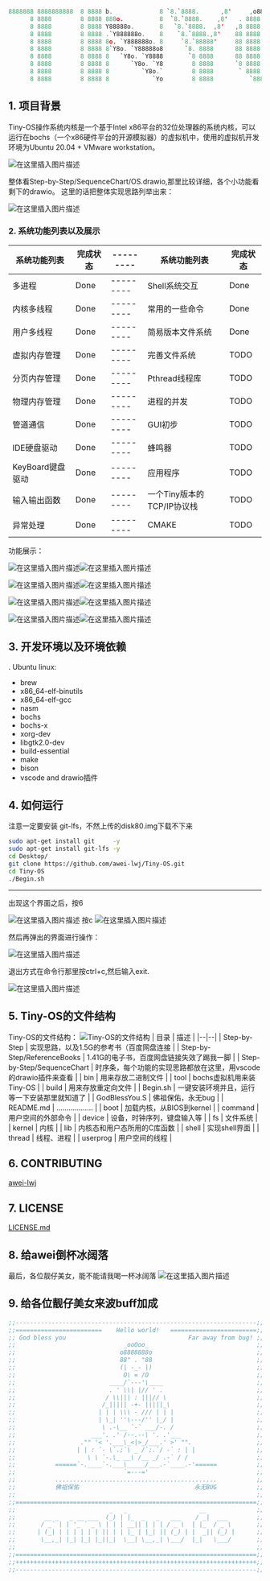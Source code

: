 ```c
8888888 8888888888  8 8888 b.             8 `8.`8888.      ,8'     ,o888888o.        d888888o.   
      8 8888        8 8888 888o.          8  `8.`8888.    ,8'   . 8888     `88.    .`8888:' `88. 
      8 8888        8 8888 Y88888o.       8   `8.`8888.  ,8'   ,8 8888       `8b   8.`8888.   Y8 
      8 8888        8 8888 .`Y888888o.    8    `8.`8888.,8'    88 8888        `8b  `8.`8888.     
      8 8888        8 8888 8o. `Y888888o. 8     `8.`88888'     88 8888         88   `8.`8888.    
      8 8888        8 8888 8`Y8o. `Y88888o8      `8. 8888      88 8888         88    `8.`8888.   
      8 8888        8 8888 8   `Y8o. `Y8888       `8 8888      88 8888        ,8P     `8.`8888.  
      8 8888        8 8888 8      `Y8o. `Y8        8 8888      `8 8888       ,8P  8b   `8.`8888. 
      8 8888        8 8888 8         `Y8o.`        8 8888       ` 8888     ,88'   `8b.  ;8.`8888 
      8 8888        8 8888 8            `Yo        8 8888          `8888888P'      `Y8888P ,88P' 


```
## 1. 项目背景
Tiny-OS操作系统内核是一个基于Intel x86平台的32位处理器的系统内核，可以运行在bochs（一个x86硬件平台的开源模拟器）的虚拟机中，使用的虚拟机开发环境为Ubuntu 20.04 + VMware workstation。

![在这里插入图片描述](https://img-blog.csdnimg.cn/20210718202646756.png?x-oss-process=image/watermark,type_ZmFuZ3poZW5naGVpdGk,shadow_10,text_aHR0cHM6Ly9ibG9nLmNzZG4ubmV0L3FxXzQ1ODc3NTI0,size_16,color_FFFFFF,t_70)

整体看Step-by-Step/SequenceChart/OS.drawio,那里比较详细，各个小功能看剩下的drawio。
这里的话把整体实现思路列举出来：

![在这里插入图片描述](https://img-blog.csdnimg.cn/20210718182847336.png?x-oss-process=image/watermark,type_ZmFuZ3poZW5naGVpdGk,shadow_10,text_aHR0cHM6Ly9ibG9nLmNzZG4ubmV0L3FxXzQ1ODc3NTI0,size_16,color_FFFFFF,t_70#pic_center)
### 2. 系统功能列表以及展示
| 系统功能列表 | 完成状态 |---------|系统功能列表 | 完成状态 |
|--|--|--|--|--|
| 多进程 | Done |---------| Shell系统交互 | Done |
| 内核多线程 | Done |---------| 常用的一些命令 | Done |
| 用户多线程 | Done |---------| 简易版本文件系统 | Done |
| 虚拟内存管理 | Done |---------| 完善文件系统 | TODO |
| 分页内存管理 | Done |---------| Pthread线程库 | TODO |
| 物理内存管理 | Done |---------| 进程的并发 | TODO |
| 管道通信 | Done |---------| GUI初步 | TODO |
| IDE硬盘驱动 | Done |---------| 蜂鸣器 | TODO |
| KeyBoard键盘驱动 | Done |---------| 应用程序 | TODO |
| 输入输出函数 | Done |---------| 一个Tiny版本的TCP/IP协议栈 | TODO |
| 异常处理 | Done |---------| CMAKE | TODO |







功能展示：

![在这里插入图片描述](https://img-blog.csdnimg.cn/20210718200627488.png?x-oss-process=image/watermark,type_ZmFuZ3poZW5naGVpdGk,shadow_10,text_aHR0cHM6Ly9ibG9nLmNzZG4ubmV0L3FxXzQ1ODc3NTI0,size_16,color_FFFFFF,t_70)![在这里插入图片描述](https://img-blog.csdnimg.cn/20210718200700594.png?x-oss-process=image/watermark,type_ZmFuZ3poZW5naGVpdGk,shadow_10,text_aHR0cHM6Ly9ibG9nLmNzZG4ubmV0L3FxXzQ1ODc3NTI0,size_16,color_FFFFFF,t_70)

![在这里插入图片描述](https://img-blog.csdnimg.cn/20210718200715326.png?x-oss-process=image/watermark,type_ZmFuZ3poZW5naGVpdGk,shadow_10,text_aHR0cHM6Ly9ibG9nLmNzZG4ubmV0L3FxXzQ1ODc3NTI0,size_16,color_FFFFFF,t_70)![在这里插入图片描述](https://img-blog.csdnimg.cn/20210718200727201.png?x-oss-process=image/watermark,type_ZmFuZ3poZW5naGVpdGk,shadow_10,text_aHR0cHM6Ly9ibG9nLmNzZG4ubmV0L3FxXzQ1ODc3NTI0,size_16,color_FFFFFF,t_70)

![在这里插入图片描述](https://img-blog.csdnimg.cn/20210718200736407.png?x-oss-process=image/watermark,type_ZmFuZ3poZW5naGVpdGk,shadow_10,text_aHR0cHM6Ly9ibG9nLmNzZG4ubmV0L3FxXzQ1ODc3NTI0,size_16,color_FFFFFF,t_70)![在这里插入图片描述](https://img-blog.csdnimg.cn/20210718200747909.png?x-oss-process=image/watermark,type_ZmFuZ3poZW5naGVpdGk,shadow_10,text_aHR0cHM6Ly9ibG9nLmNzZG4ubmV0L3FxXzQ1ODc3NTI0,size_16,color_FFFFFF,t_70)

![在这里插入图片描述](https://img-blog.csdnimg.cn/2021071820075750.png?x-oss-process=image/watermark,type_ZmFuZ3poZW5naGVpdGk,shadow_10,text_aHR0cHM6Ly9ibG9nLmNzZG4ubmV0L3FxXzQ1ODc3NTI0,size_16,color_FFFFFF,t_70)![在这里插入图片描述](https://img-blog.csdnimg.cn/20210718200803244.png?x-oss-process=image/watermark,type_ZmFuZ3poZW5naGVpdGk,shadow_10,text_aHR0cHM6Ly9ibG9nLmNzZG4ubmV0L3FxXzQ1ODc3NTI0,size_16,color_FFFFFF,t_70)

##  3. 开发环境以及环境依赖
. Ubuntu linux:
 -  brew
 -  x86_64-elf-binutils
 -  x86_64-elf-gcc
 -  nasm
 -  bochs
 -  bochs-x
 -  xorg-dev
 -  libgtk2.0-dev
 -  build-essential
 -  make
 -  bison 
 -  vscode and drawio插件


## 4. 如何运行
注意一定要安装 git-lfs，不然上传的disk80.img下载不下来
```sh
sudo apt-get install git     -y
sudo apt-get install git-lfs -y
cd Desktop/
git clone https://github.com/awei-lwj/Tiny-OS.git
cd Tiny-OS
./Begin.sh
```

---
出现这个界面之后，按6

![在这里插入图片描述](https://img-blog.csdnimg.cn/20210718202046232.png?x-oss-process=image/watermark,type_ZmFuZ3poZW5naGVpdGk,shadow_10,text_aHR0cHM6Ly9ibG9nLmNzZG4ubmV0L3FxXzQ1ODc3NTI0,size_16,color_FFFFFF,t_70)
按c
![在这里插入图片描述](https://img-blog.csdnimg.cn/20210718202123804.png?x-oss-process=image/watermark,type_ZmFuZ3poZW5naGVpdGk,shadow_10,text_aHR0cHM6Ly9ibG9nLmNzZG4ubmV0L3FxXzQ1ODc3NTI0,size_16,color_FFFFFF,t_70)

然后再弹出的界面进行操作：

![在这里插入图片描述](https://img-blog.csdnimg.cn/20210718202245647.png?x-oss-process=image/watermark,type_ZmFuZ3poZW5naGVpdGk,shadow_10,text_aHR0cHM6Ly9ibG9nLmNzZG4ubmV0L3FxXzQ1ODc3NTI0,size_16,color_FFFFFF,t_70)

退出方式在命令行那里按ctrl+c,然后输入exit.

![在这里插入图片描述](https://img-blog.csdnimg.cn/20210718202350669.png?x-oss-process=image/watermark,type_ZmFuZ3poZW5naGVpdGk,shadow_10,text_aHR0cHM6Ly9ibG9nLmNzZG4ubmV0L3FxXzQ1ODc3NTI0,size_16,color_FFFFFF,t_70)

## 5. Tiny-OS的文件结构
Tiny-OS的文件结构：
![Tiny-OS的文件结构](https://img-blog.csdnimg.cn/20210718180313391.png?x-oss-process=image/watermark,type_ZmFuZ3poZW5naGVpdGk,shadow_10,text_aHR0cHM6Ly9ibG9nLmNzZG4ubmV0L3FxXzQ1ODc3NTI0,size_16,color_FFFFFF,t_70)
| 目录 | 描述 |
|--|--|
| Step-by-Step | 实现思路，以及1.5G的参考书（百度网盘连接 | 
|  Step-by-Step/ReferenceBooks | 1.41G的电子书，百度网盘链接失效了踢我一脚 |
| Step-by-Step/SequenceChart | 时序条，每个功能的实现思路都放在这里，用vscode的drawio插件来查看 |
| bin | 用来存放二进制文件 |
| tool | bochs虚拟机用来装Tiny-OS |
| build | 用来存放重定向文件 |
| Begin.sh | 一键安装环境并且，运行等一下安装那里就知道了 |
| GodBlessYou.S | 佛祖保佑，永无bug |
| README.md | .................. |
| boot | 加载内核，从BIOS到kernel |
| command | 用户空间的外部命令 |
| device | 设备，时钟序列，键盘输入等 |
| fs | 文件系统 |
| kernel | 内核 |
| lib | 内核态和用户态所用的C库函数 |
| shell | 实现shell界面 |
| thread | 线程、进程 |
| userprog | 用户空间的线程 |


## 6. CONTRIBUTING

[awei-lwj](https://github.com/awei-lwj)

## 7. LICENSE
 [LICENSE.md](https://github.com/awei-lwj/Tiny-OS/blob/master/LICENSE)

## 8. 给awei倒杯冰阔落
最后，各位靓仔美女，能不能请我喝一杯冰阔落
![在这里插入图片描述](https://img-blog.csdnimg.cn/20210718204953214.png?x-oss-process=image/watermark,type_ZmFuZ3poZW5naGVpdGk,shadow_10,text_aHR0cHM6Ly9ibG9nLmNzZG4ubmV0L3FxXzQ1ODc3NTI0,size_16,color_FFFFFF,t_70)
## 9. 给各位靓仔美女来波buff加成

```asm
;;-------------------------------------------------------------------;;
;;========================    Hello world!   ========================;;
;; God bless you                                  Far away from bug! ;;
;;                              _ooOoo_                              ;;
;;                             o8888888o                             ;;
;;                             88" . "88                             ;;
;;                             (| -_- |)                             ;;  
;;                              O\ = /O                              ;;
;;                          ____/`---'\____                          ;;
;;                          . ' \\| |// ' .                          ;; 
;;                         / \\||| : |||// \                         ;;
;;                        /_||||| -+- |||||_\                        ;;
;;                       | | | \\\ - /// | | |                       ;;
;;                       | \_| ''\---/'' |_/ |                       ;;
;;                        \ .-\__ `-` ___/-. /                       ;;
;;                     ___'. .' /--.--\ '. .'___                     ;;
;;                  ."" '< '.___\_<|>_/___.' >' "".                  ;;
;;                 | | : `- \`.;`\ _ /`;.`/ -` : | |                 ;;         
;;                    \ \ `-.\_ __\ /__ _/ .-` / /                   ;;
;;           ======`-.____`-.___\_____/___.-`____.-'======           ;;
;;                              `=---='                              ;;
;;           .............................................           ;;
;;           佛祖保佑                                永无BUG           ;;
;;                                                                   ;;
;;===================================================================;;
;;                          _   _                    __              ;;
;;        __ _   _ __ ___  (_) | |_  _   _   ___    / _|  ___        ;;
;;       / _` | | '_ ` _ \ | | | __|| | | | / _ \  | |_  / _ \       ;;
;;      | (_| | | | | | | || | | |_ | |_| || (_) | |  _|| (_) |      ;;
;;       \__,_| |_| |_| |_||_|  \__| \__,_| \___/  |_|   \___/       ;;
;;                                                                   ;;
;;===================================================================;;
;;+++++++++++++++++++++++++++++++++++++++++++++++++++++++++++++++++++;;
;;-------------------------------------------------------------------;;




```
